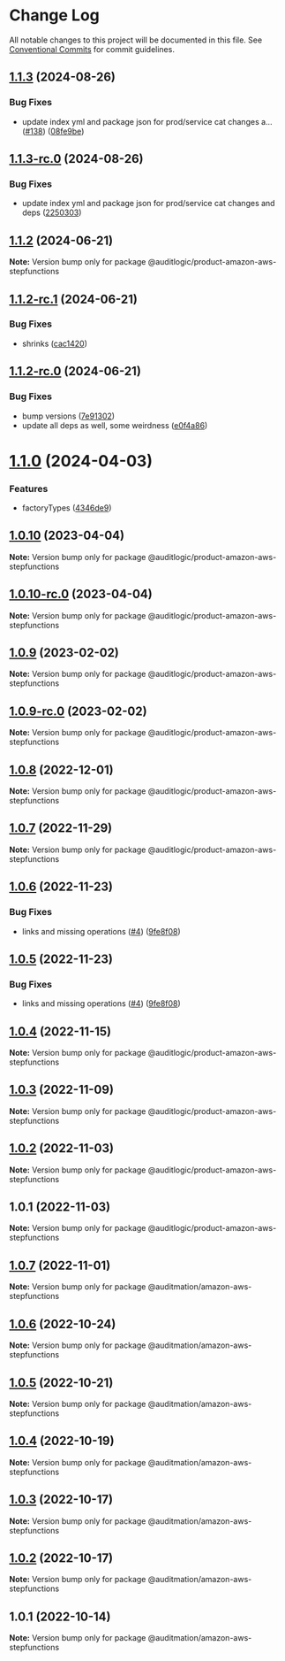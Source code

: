 # Change Log

All notable changes to this project will be documented in this file.
See [Conventional Commits](https://conventionalcommits.org) for commit guidelines.

## [1.1.3](https://github.com/auditlogic/product/compare/@auditlogic/product-amazon-aws-stepfunctions@1.1.2...@auditlogic/product-amazon-aws-stepfunctions@1.1.3) (2024-08-26)


### Bug Fixes

* update index yml and package json for prod/service cat changes a… ([#138](https://github.com/auditlogic/product/issues/138)) ([08fe9be](https://github.com/auditlogic/product/commit/08fe9beb1c8457462a19bc69caa02e6212d97e1a))





## [1.1.3-rc.0](https://github.com/auditlogic/product/compare/@auditlogic/product-amazon-aws-stepfunctions@1.1.2...@auditlogic/product-amazon-aws-stepfunctions@1.1.3-rc.0) (2024-08-26)


### Bug Fixes

* update index yml and package json for prod/service cat changes and deps ([2250303](https://github.com/auditlogic/product/commit/225030363a363608240135b7ebed386b28f01e4b))





## [1.1.2](https://github.com/auditlogic/product/compare/@auditlogic/product-amazon-aws-stepfunctions@1.1.2-rc.1...@auditlogic/product-amazon-aws-stepfunctions@1.1.2) (2024-06-21)

**Note:** Version bump only for package @auditlogic/product-amazon-aws-stepfunctions





## [1.1.2-rc.1](https://github.com/auditlogic/product/compare/@auditlogic/product-amazon-aws-stepfunctions@1.1.2-rc.0...@auditlogic/product-amazon-aws-stepfunctions@1.1.2-rc.1) (2024-06-21)


### Bug Fixes

* shrinks ([cac1420](https://github.com/auditlogic/product/commit/cac14200fefcd8183ab69fe89a47bd3f70f563e9))





## [1.1.2-rc.0](https://github.com/auditlogic/product/compare/@auditlogic/product-amazon-aws-stepfunctions@1.1.0...@auditlogic/product-amazon-aws-stepfunctions@1.1.2-rc.0) (2024-06-21)


### Bug Fixes

* bump versions ([7e91302](https://github.com/auditlogic/product/commit/7e913023b8b312150ed7762c32fbbe616be71de5))
* update all deps as well, some weirdness ([e0f4a86](https://github.com/auditlogic/product/commit/e0f4a864714e2d3de6bbf3da014d5312fe53be2f))





# [1.1.0](https://github.com/auditlogic/product/compare/@auditlogic/product-amazon-aws-stepfunctions@1.0.10...@auditlogic/product-amazon-aws-stepfunctions@1.1.0) (2024-04-03)


### Features

* factoryTypes ([4346de9](https://github.com/auditlogic/product/commit/4346de92693aee892fccf725338ffc7b80ab182b))





## [1.0.10](https://github.com/auditlogic/product/compare/@auditlogic/product-amazon-aws-stepfunctions@1.0.9...@auditlogic/product-amazon-aws-stepfunctions@1.0.10) (2023-04-04)

**Note:** Version bump only for package @auditlogic/product-amazon-aws-stepfunctions





## [1.0.10-rc.0](https://github.com/auditlogic/product/compare/@auditlogic/product-amazon-aws-stepfunctions@1.0.9...@auditlogic/product-amazon-aws-stepfunctions@1.0.10-rc.0) (2023-04-04)

**Note:** Version bump only for package @auditlogic/product-amazon-aws-stepfunctions





## [1.0.9](https://github.com/auditlogic/product/compare/@auditlogic/product-amazon-aws-stepfunctions@1.0.8...@auditlogic/product-amazon-aws-stepfunctions@1.0.9) (2023-02-02)

**Note:** Version bump only for package @auditlogic/product-amazon-aws-stepfunctions





## [1.0.9-rc.0](https://github.com/auditlogic/product/compare/@auditlogic/product-amazon-aws-stepfunctions@1.0.8...@auditlogic/product-amazon-aws-stepfunctions@1.0.9-rc.0) (2023-02-02)

**Note:** Version bump only for package @auditlogic/product-amazon-aws-stepfunctions





## [1.0.8](https://github.com/auditlogic/product/compare/@auditlogic/product-amazon-aws-stepfunctions@1.0.7...@auditlogic/product-amazon-aws-stepfunctions@1.0.8) (2022-12-01)

**Note:** Version bump only for package @auditlogic/product-amazon-aws-stepfunctions





## [1.0.7](https://github.com/auditlogic/product/compare/@auditlogic/product-amazon-aws-stepfunctions@1.0.6...@auditlogic/product-amazon-aws-stepfunctions@1.0.7) (2022-11-29)

**Note:** Version bump only for package @auditlogic/product-amazon-aws-stepfunctions





## [1.0.6](https://github.com/auditlogic/product/compare/@auditlogic/product-amazon-aws-stepfunctions@1.0.4...@auditlogic/product-amazon-aws-stepfunctions@1.0.6) (2022-11-23)


### Bug Fixes

* links and missing operations ([#4](https://github.com/auditlogic/product/issues/4)) ([9fe8f08](https://github.com/auditlogic/product/commit/9fe8f08fe7c57fdb79f991ac35bd6ac2e7dcad38))





## [1.0.5](https://github.com/auditlogic/product/compare/@auditlogic/product-amazon-aws-stepfunctions@1.0.4...@auditlogic/product-amazon-aws-stepfunctions@1.0.5) (2022-11-23)


### Bug Fixes

* links and missing operations ([#4](https://github.com/auditlogic/product/issues/4)) ([9fe8f08](https://github.com/auditlogic/product/commit/9fe8f08fe7c57fdb79f991ac35bd6ac2e7dcad38))





## [1.0.4](https://github.com/auditlogic/product/compare/@auditlogic/product-amazon-aws-stepfunctions@1.0.3...@auditlogic/product-amazon-aws-stepfunctions@1.0.4) (2022-11-15)

**Note:** Version bump only for package @auditlogic/product-amazon-aws-stepfunctions





## [1.0.3](https://github.com/auditlogic/product/compare/@auditlogic/product-amazon-aws-stepfunctions@1.0.2...@auditlogic/product-amazon-aws-stepfunctions@1.0.3) (2022-11-09)

**Note:** Version bump only for package @auditlogic/product-amazon-aws-stepfunctions





## [1.0.2](https://github.com/auditlogic/product/compare/@auditlogic/product-amazon-aws-stepfunctions@1.0.1...@auditlogic/product-amazon-aws-stepfunctions@1.0.2) (2022-11-03)

**Note:** Version bump only for package @auditlogic/product-amazon-aws-stepfunctions





## 1.0.1 (2022-11-03)

**Note:** Version bump only for package @auditlogic/product-amazon-aws-stepfunctions





## [1.0.7](https://github.com/auditmation/store-content/compare/@auditmation/amazon-aws-stepfunctions@1.0.6...@auditmation/amazon-aws-stepfunctions@1.0.7) (2022-11-01)

**Note:** Version bump only for package @auditmation/amazon-aws-stepfunctions





## [1.0.6](https://github.com/auditmation/store-content/compare/@auditmation/amazon-aws-stepfunctions@1.0.5...@auditmation/amazon-aws-stepfunctions@1.0.6) (2022-10-24)

**Note:** Version bump only for package @auditmation/amazon-aws-stepfunctions





## [1.0.5](https://github.com/auditmation/store-content/compare/@auditmation/amazon-aws-stepfunctions@1.0.4...@auditmation/amazon-aws-stepfunctions@1.0.5) (2022-10-21)

**Note:** Version bump only for package @auditmation/amazon-aws-stepfunctions





## [1.0.4](https://github.com/auditmation/store-content/compare/@auditmation/amazon-aws-stepfunctions@1.0.3...@auditmation/amazon-aws-stepfunctions@1.0.4) (2022-10-19)

**Note:** Version bump only for package @auditmation/amazon-aws-stepfunctions





## [1.0.3](https://github.com/auditmation/store-content/compare/@auditmation/amazon-aws-stepfunctions@1.0.2...@auditmation/amazon-aws-stepfunctions@1.0.3) (2022-10-17)

**Note:** Version bump only for package @auditmation/amazon-aws-stepfunctions





## [1.0.2](https://github.com/auditmation/store-content/compare/@auditmation/amazon-aws-stepfunctions@1.0.1...@auditmation/amazon-aws-stepfunctions@1.0.2) (2022-10-17)

**Note:** Version bump only for package @auditmation/amazon-aws-stepfunctions





## 1.0.1 (2022-10-14)

**Note:** Version bump only for package @auditmation/amazon-aws-stepfunctions
